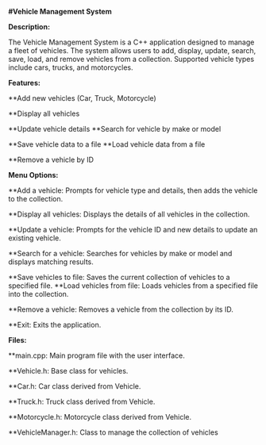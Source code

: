 **#Vehicle Management System**

**Description:**

The Vehicle Management System is a C++ application designed to manage a fleet of vehicles. The system allows users to add, display, update, search, save, load, and remove vehicles from a collection. Supported vehicle types include cars, trucks, and motorcycles.

**Features:** 

**Add new vehicles (Car, Truck, Motorcycle)

**Display all vehicles

**Update vehicle details **Search for vehicle by make or model 

**Save vehicle data to a file **Load vehicle data from a file

**Remove a vehicle by ID

**Menu Options:**

**Add a vehicle: Prompts for vehicle type and details, then adds the vehicle to the collection. 

**Display all vehicles: Displays the details of all vehicles in the collection. 

**Update a vehicle: Prompts for the vehicle ID and new details to update an existing vehicle. 

**Search for a vehicle: Searches for vehicles by make or model and displays matching results. 

**Save vehicles to file: Saves the current collection of vehicles to a specified file. **Load vehicles from file: Loads vehicles from a specified file into the collection. 

**Remove a vehicle: Removes a vehicle from the collection by its ID. 

**Exit: Exits the application.

**Files:**

**main.cpp: Main program file with the user interface.

**Vehicle.h: Base class for vehicles. 

**Car.h: Car class derived from Vehicle.

**Truck.h: Truck class derived from Vehicle. 

**Motorcycle.h: Motorcycle class derived from Vehicle. 

**VehicleManager.h: Class to manage the collection of vehicles

